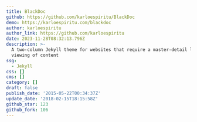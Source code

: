 ```yaml
---
title: BlackDoc
github: https://github.com/karloespiritu/BlackDoc
demo: https://karloespiritu.com/blackdoc
author: karloespiritu
author_link: https://github.com/karloespiritu
date: 2023-11-28T08:32:13.796Z
description: >-
  A two-column Jekyll theme for websites that require a master-detail layout for
  viewing of content
ssg:
  - Jekyll
css: []
cms: []
category: []
draft: false
publish_date: '2015-05-22T00:34:37Z'
update_date: '2018-02-15T18:15:58Z'
github_star: 123
github_fork: 106
---
```

